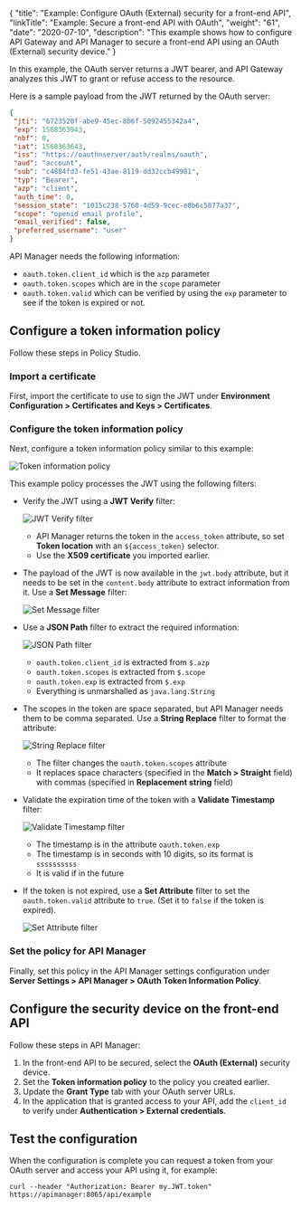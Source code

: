 {
    "title": "Example: Configure OAuth (External) security for a front-end API",
    "linkTitle": "Example: Secure a front-end API with OAuth",
    "weight": "61",
    "date": "2020-07-10",
    "description": "This example shows how to configure API Gateway and API Manager to secure a front-end API using an OAuth (External) security device."
}

In this example, the OAuth server returns a JWT bearer, and API Gateway analyzes this JWT to grant or refuse access to the resource.

Here is a sample payload from the JWT returned by the OAuth server:

```json
{
 "jti": "6723520f-abe9-45ec-8b6f-5092455342a4",
 "exp": 1568363943,
 "nbf": 0,
 "iat": 1568363643,
 "iss": "https://oauthnserver/auth/realms/oauth",
 "aud": "account",
 "sub": "c4884fd3-fe51-43ae-8119-dd32ccb49981",
 "typ": "Bearer",
 "azp": "client",
 "auth_time": 0,
 "session_state": "1015c238-5760-4d59-9cec-e8b6c5877a37",
 "scope": "openid email profile",
 "email_verified": false,
 "preferred_username": "user"
}
```

API Manager needs the following information:

* `oauth.token.client_id` which is the `azp` parameter
* `oauth.token.scopes` which are in the `scope` parameter
* `oauth.token.valid` which can be verified by using the `exp` parameter to see if the token is expired or not.

## Configure a token information policy

Follow these steps in Policy Studio.

### Import a certificate

First, import the certificate to use to sign the JWT under **Environment Configuration > Certificates and Keys > Certificates**.

### Configure the token information policy

Next, configure a token information policy similar to this example:

![Token information policy](/Images/docbook/images/api_mgmt/api_mgmt_oauth_ext_tokeninformationpolicy.png)

This example policy processes the JWT using the following filters:

* Verify the JWT using a **JWT Verify** filter:

    ![JWT Verify filter](/Images/docbook/images/api_mgmt/api_mgmt_oauth_ext_jwtverifyfilter.png)

    * API Manager returns the token in the `access_token` attribute, so set **Token location** with an `${access_token}` selector.
    * Use the **X509 certificate** you imported earlier.

* The payload of the JWT is now available in the `jwt.body` attribute, but it needs to be set in the `content.body` attribute to  extract information from it. Use a **Set Message** filter:

    ![Set Message filter](/Images/docbook/images/api_mgmt/api_mgmt_oauth_ext_setmessagefilter.png)

* Use a **JSON Path** filter to extract the required information:

    ![JSON Path filter](/Images/docbook/images/api_mgmt/api_mgmt_oauth_ext_jsonpathfilter.png)

    * `oauth.token.client_id` is extracted from `$.azp`
    * `oauth.token.scopes` is extracted from `$.scope`
    * `oauth.token.exp` is extracted from `$.exp`
    * Everything is unmarshalled as `java.lang.String`

* The scopes in the token are space separated, but API Manager needs them to be comma separated. Use a **String Replace** filter to format the attribute:

    ![String Replace filter](/Images/docbook/images/api_mgmt/api_mgmt_oauth_ext_stringreplacefilter.png)

    * The filter changes the `oauth.token.scopes` attribute
    * It replaces space characters (specified in the **Match > Straight** field) with commas (specified in **Replacement string** field)

* Validate the expiration time of the token with a **Validate Timestamp** filter:

    ![Validate Timestamp filter](/Images/docbook/images/api_mgmt/api_mgmt_oauth_ext_validatetimestampfilter.png)

    * The timestamp is in the attribute `oauth.token.exp`
    * The timestamp is in seconds with 10 digits, so its format is `ssssssssss`
    * It is valid if in the future

* If the token is not expired, use a **Set Attribute** filter to set the `oauth.token.valid` attribute to `true`. (Set it to `false` if the token is expired).

    ![Set Attribute filter](/Images/docbook/images/api_mgmt/api_mgmt_oauth_ext_setattributefilter.png)

### Set the policy for API Manager

Finally, set this policy in the API Manager settings configuration under **Server Settings > API Manager > OAuth Token Information Policy**.

## Configure the security device on the front-end API

Follow these steps in API Manager:

1. In the front-end API to be secured, select the **OAuth (External)** security device.
2. Set the **Token information policy** to the policy you created earlier.
3. Update the **Grant Type** tab with your OAuth server URLs.
4. In the application that is granted access to your API, add the `client_id` to verify under **Authentication > External credentials**.

## Test the configuration

When the configuration is complete you can request a token from your OAuth server and access your API using it, for example:

```none
curl --header "Authorization: Bearer my.JWT.token" https://apimanager:8065/api/example
```
